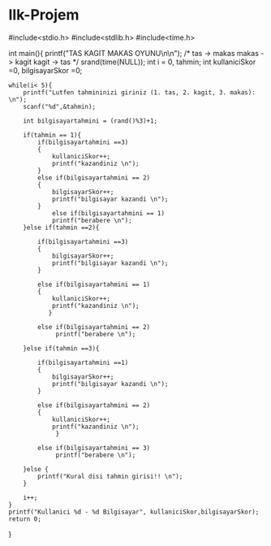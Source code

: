 # Ilk-Projem
#include<stdio.h>
#include<stdlib.h>
#include<time.h>

int main(){
	printf("TAS KAGIT MAKAS OYUNU\n\n");
	/*
	tas -> makas
	makas -> kagit
	kagit -> tas
	*/
	srand(time(NULL));
	int i = 0, tahmin;
	int kullaniciSkor =0, bilgisayarSkor =0;
	
	while(i< 5){
		printf("Lutfen tahmininizi giriniz (1. tas, 2. kagit, 3. makas): \n");
		scanf("%d",&tahmin);
		
		int bilgisayartahmini = (rand()%3)+1;
		
		if(tahmin == 1){
			if(bilgisayartahmini ==3)
			{
				kullaniciSkor++;
				printf("kazandiniz \n");
			}    
			else if(bilgisayartahmini == 2) 
			{
				bilgisayarSkor++;
				printf("bilgisayar kazandi \n");
			}    
			    else if(bilgisayartahmini == 1)     
			    printf("berabere \n");    
		}else if(tahmin ==2){
			
			if(bilgisayartahmini ==3)
			{
				bilgisayarSkor++;
				printf("bilgisayar kazandi \n");
			}
			     
			else if(bilgisayartahmini == 1)  
			{
				kullaniciSkor++;
				printf("kazandiniz \n");
			   }   
			     
			else if(bilgisayartahmini == 2)     
			     printf("berabere \n");    
			
		}else if(tahmin ==3){
			
			if(bilgisayartahmini ==1)
			{
				bilgisayarSkor++;
				printf("bilgisayar kazandi \n");
			}
			     
			else if(bilgisayartahmini == 2)
			{
				kullaniciSkor++;
				printf("kazandiniz \n");
				 }     
			     
			else if(bilgisayartahmini == 3)     
			     printf("berabere \n"); 
			
		}else {
			printf("Kural disi tahmin girisi!! \n");
		}
		
		i++;
	}
	printf("Kullanici %d - %d Bilgisayar", kullaniciSkor,bilgisayarSkor);
	return 0;
	
}
	
	

